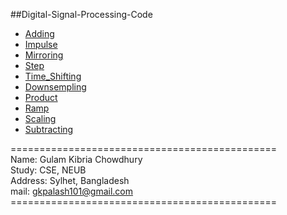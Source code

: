 ##Digital-Signal-Processing-Code
* [Adding](https://github.com/GK-CPP/Digital-Signal-Processing-DSP-Code/blob/master/Code/Adding.py)
* [Impulse](https://github.com/GK-CPP/Digital-Signal-Processing-DSP-Code/blob/master/Code/Impulse.py)
* [Mirroring](https://github.com/GK-CPP/Digital-Signal-Processing-DSP-Code/blob/master/Code/Mirroring.py)
* [Step](https://github.com/GK-CPP/Digital-Signal-Processing-DSP-Code/blob/master/Code/Step.py)
* [Time_Shifting](https://github.com/GK-CPP/Digital-Signal-Processing-DSP-Code/blob/master/Code/Time_Shifting.py)
* [Downsempling](https://github.com/GK-CPP/Digital-Signal-Processing-DSP-Code/blob/master/Code/downsempling.py)
* [Product](https://github.com/GK-CPP/Digital-Signal-Processing-DSP-Code/blob/master/Code/product.py)
* [Ramp](https://github.com/GK-CPP/Digital-Signal-Processing-DSP-Code/blob/master/Code/ramp.py)
* [Scaling](https://github.com/GK-CPP/Digital-Signal-Processing-DSP-Code/blob/master/Code/scaling.py)
* [Subtracting](https://github.com/GK-CPP/Digital-Signal-Processing-DSP-Code/blob/master/Code/subtracting.py)


============================================== </br>
Name:     Gulam Kibria Chowdhury</br>
Study:      CSE, NEUB</br>
Address:  Sylhet, Bangladesh</br>
mail: gkpalash101@gmail.com</br>
============================================== </br>
